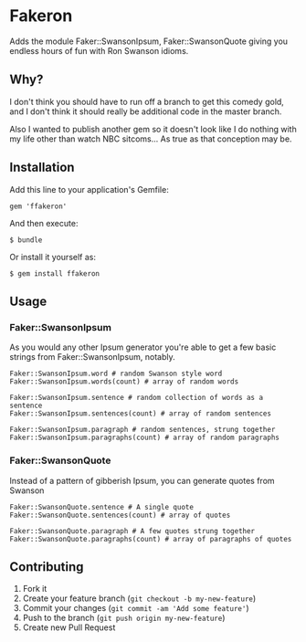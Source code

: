 # Fakeron

Adds the module Faker::SwansonIpsum, Faker::SwansonQuote giving you endless hours of fun with Ron Swanson idioms.

## Why?

I don't think you should have to run off a branch to get this comedy gold, and I don't think it should really be additional code in the master branch.

Also I wanted to publish another gem so it doesn't look like I do nothing with my life other than watch NBC sitcoms... As true as that conception may be.

## Installation

Add this line to your application's Gemfile:

    gem 'ffakeron'

And then execute:

    $ bundle

Or install it yourself as:

    $ gem install ffakeron

## Usage

### Faker::SwansonIpsum

As you would any other Ipsum generator you're able to get a few basic strings from Faker::SwansonIpsum, notably.

    Faker::SwansonIpsum.word # random Swanson style word
    Faker::SwansonIpsum.words(count) # array of random words

    Faker::SwansonIpsum.sentence # random collection of words as a sentence
    Faker::SwansonIpsum.sentences(count) # array of random sentences

    Faker::SwansonIpsum.paragraph # random sentences, strung together
    Faker::SwansonIpsum.paragraphs(count) # array of random paragraphs

### Faker::SwansonQuote

Instead of a pattern of gibberish Ipsum, you can generate quotes from Swanson

    Faker::SwansonQuote.sentence # A single quote
    Faker::SwansonQuote.sentences(count) # array of quotes

    Faker::SwansonQuote.paragraph # A few quotes strung together
    Faker::SwansonQuote.paragraphs(count) # array of paragraphs of quotes

## Contributing

1. Fork it
2. Create your feature branch (`git checkout -b my-new-feature`)
3. Commit your changes (`git commit -am 'Add some feature'`)
4. Push to the branch (`git push origin my-new-feature`)
5. Create new Pull Request
